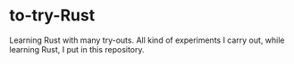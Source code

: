 # to-try-Rust
Learning Rust with many try-outs.
All kind of experiments I carry out,
while learning Rust, I put in this repository.
